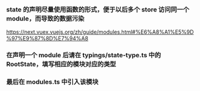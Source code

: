 ### state 的声明尽量使用函数的形式，便于以后多个 store 访问同一个 module，而导致的数据污染

https://next.vuex.vuejs.org/zh/guide/modules.html#%E6%A8%A1%E5%9D%97%E9%87%8D%E7%94%A8

### 在声明一个 module 后请在 typings/state-type.ts 中的 RootState，填写相应的模块对应的类型

### 最后在 modules.ts 中引入该模块
